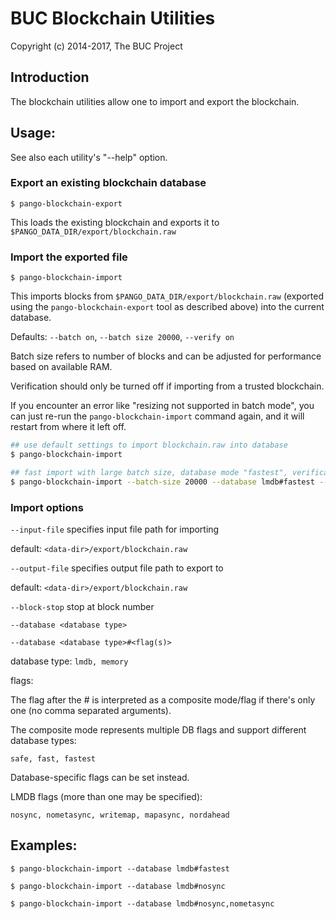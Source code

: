 # BUC Blockchain Utilities

Copyright (c) 2014-2017, The BUC Project

## Introduction

The blockchain utilities allow one to import and export the blockchain.

## Usage:

See also each utility's "--help" option.

### Export an existing blockchain database

`$ pango-blockchain-export`

This loads the existing blockchain and exports it to `$PANGO_DATA_DIR/export/blockchain.raw`

### Import the exported file

`$ pango-blockchain-import`

This imports blocks from `$PANGO_DATA_DIR/export/blockchain.raw` (exported using the
`pango-blockchain-export` tool as described above) into the current database.

Defaults: `--batch on`, `--batch size 20000`, `--verify on`

Batch size refers to number of blocks and can be adjusted for performance based on available RAM.

Verification should only be turned off if importing from a trusted blockchain.

If you encounter an error like "resizing not supported in batch mode", you can just re-run
the `pango-blockchain-import` command again, and it will restart from where it left off.

```bash
## use default settings to import blockchain.raw into database
$ pango-blockchain-import

## fast import with large batch size, database mode "fastest", verification off
$ pango-blockchain-import --batch-size 20000 --database lmdb#fastest --verify off

```

### Import options

`--input-file`
specifies input file path for importing

default: `<data-dir>/export/blockchain.raw`

`--output-file`
specifies output file path to export to

default: `<data-dir>/export/blockchain.raw`

`--block-stop`
stop at block number

`--database <database type>`

`--database <database type>#<flag(s)>`

database type: `lmdb, memory`

flags:

The flag after the # is interpreted as a composite mode/flag if there's only
one (no comma separated arguments).

The composite mode represents multiple DB flags and support different database types:

`safe, fast, fastest`

Database-specific flags can be set instead.

LMDB flags (more than one may be specified):

`nosync, nometasync, writemap, mapasync, nordahead`

## Examples:

```
$ pango-blockchain-import --database lmdb#fastest

$ pango-blockchain-import --database lmdb#nosync

$ pango-blockchain-import --database lmdb#nosync,nometasync
```
